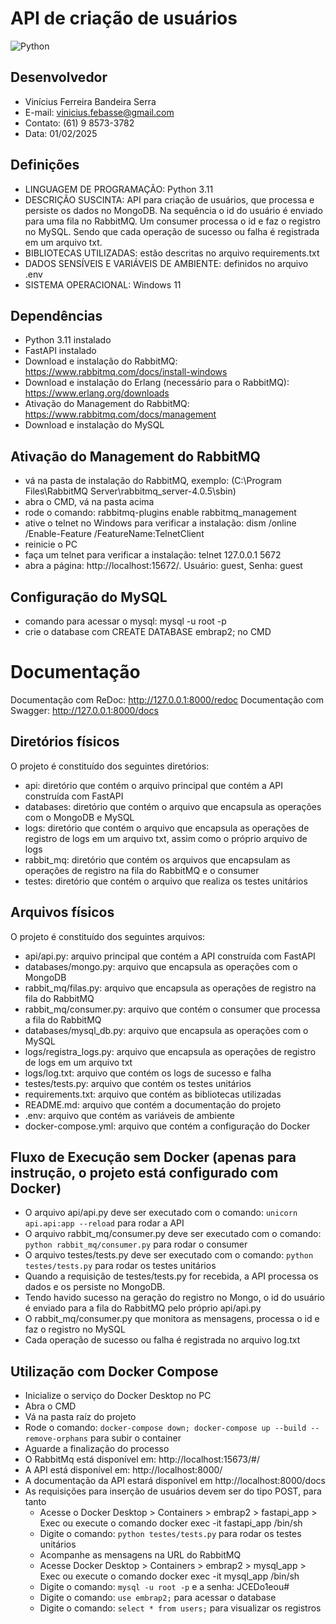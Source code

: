 # API de criação de usuários
![Python](https://img.shields.io/badge/python-3670A0?style=for-the-badge&logo=python&logoColor=ffdd54)

## Desenvolvedor
- Vinícius Ferreira Bandeira Serra
- E-mail: vinicius.febasse@gmail.com
- Contato: (61) 9 8573-3782
- Data: 01/02/2025

## Definições
- LINGUAGEM DE PROGRAMAÇÃO: Python 3.11
- DESCRIÇÃO SUSCINTA: API para criação de usuários, que processa e persiste os dados no MongoDB. Na sequência o id do
usuário é enviado para uma fila no RabbitMQ. Um consumer processa o id e faz o registro no MySQL. Sendo que cada 
operação de sucesso ou falha é registrada em um arquivo txt.
- BIBLIOTECAS UTILIZADAS: estão descritas no arquivo requirements.txt
- DADOS SENSÍVEIS E VARIÁVEIS DE AMBIENTE: definidos no arquivo .env
- SISTEMA OPERACIONAL: Windows 11

## Dependências
- Python 3.11 instalado
- FastAPI instalado
- Download e instalação do RabbitMQ: https://www.rabbitmq.com/docs/install-windows
- Download e instalação do Erlang (necessário para o RabbitMQ): https://www.erlang.org/downloads
- Ativação do Management do RabbitMQ: https://www.rabbitmq.com/docs/management
- Download e instalação do MySQL

## Ativação do Management do RabbitMQ
- vá na pasta de instalação do RabbitMQ, exemplo: (C:\Program Files\RabbitMQ Server\rabbitmq_server-4.0.5\sbin)
- abra o CMD, vá na pasta acima
- rode o comando: rabbitmq-plugins enable rabbitmq_management
- ative o telnet no Windows para verificar a instalação: dism /online /Enable-Feature /FeatureName:TelnetClient
- reinicie o PC
- faça um telnet para verificar a instalação: telnet 127.0.0.1 5672
- abra a página: http://localhost:15672/. Usuário: guest, Senha: guest

## Configuração do MySQL
- comando para acessar o mysql: mysql -u root -p
- crie o database com CREATE DATABASE embrap2; no CMD

# Documentação
Documentação com ReDoc: http://127.0.0.1:8000/redoc
Documentação com Swagger: http://127.0.0.1:8000/docs

## Diretórios físicos
O projeto é constituído dos seguintes diretórios:
- api: diretório que contém o arquivo principal que contém a API construída com FastAPI
- databases: diretório que contém o arquivo que encapsula as operações com o MongoDB e MySQL
- logs: diretório que contém o arquivo que encapsula as operações de registro de logs em um arquivo txt, assim como o
próprio arquivo de logs
- rabbit_mq: diretório que contém os arquivos que encapsulam as operações de registro na fila do RabbitMQ e o consumer
- testes: diretório que contém o arquivo que realiza os testes unitários

## Arquivos físicos
O projeto é constituído dos seguintes arquivos:
- api/api.py: arquivo principal que contém a API construída com FastAPI
- databases/mongo.py: arquivo que encapsula as operações com o MongoDB
- rabbit_mq/filas.py: arquivo que encapsula as operações de registro na fila do RabbitMQ
- rabbit_mq/consumer.py: arquivo que contém o consumer que processa a fila do RabbitMQ
- databases/mysql_db.py: arquivo que encapsula as operações com o MySQL
- logs/registra_logs.py: arquivo que encapsula as operações de registro de logs em um arquivo txt
- logs/log.txt: arquivo que contém os logs de sucesso e falha
- testes/tests.py: arquivo que contém os testes unitários
- requirements.txt: arquivo que contém as bibliotecas utilizadas
- README.md: arquivo que contém a documentação do projeto
- .env: arquivo que contém as variáveis de ambiente
- docker-compose.yml: arquivo que contém a configuração do Docker

## Fluxo de Execução sem Docker (apenas para instrução, o projeto está configurado com Docker)
- O arquivo api/api.py deve ser executado com o comando: ```unicorn api.api:app --reload``` para rodar a API
- O arquivo rabbit_mq/consumer.py deve ser executado com o comando: ```python rabbit_mq/consumer.py``` para rodar o consumer
- O arquivo testes/tests.py deve ser executado com o comando: ```python testes/tests.py``` para rodar os testes unitários
- Quando a requisição de testes/tests.py for recebida, a API processa os dados e os persiste no MongoDB.
- Tendo havido sucesso na geração do registro no Mongo, o id do usuário é enviado para a fila do RabbitMQ pelo próprio 
api/api.py
- O rabbit_mq/consumer.py que monitora as mensagens, processa o id e faz o registro no MySQL
- Cada operação de sucesso ou falha é registrada no arquivo log.txt

## Utilização com Docker Compose
- Inicialize o serviço do Docker Desktop no PC
- Abra o CMD
- Vá na pasta raíz do projeto
- Rode o comando: ```docker-compose down; docker-compose up --build --remove-orphans``` para subir o container
- Aguarde a finalização do processo
- O RabbitMq está disponível em: http://localhost:15673/#/
- A API está disponível em: http://localhost:8000/
- A documentação da API estará disponível em http://localhost:8000/docs
- As requisições para inserção de usuários devem ser do tipo POST, para tanto
  - Acesse o Docker Desktop > Containers > embrap2 > fastapi_app > Exec ou execute o comando docker exec -it fastapi_app /bin/sh
  - Digite o comando: ```python testes/tests.py``` para rodar os testes unitários
  - Acompanhe as mensagens na URL do RabbitMQ
  - Acesse Docker Desktop > Containers > embrap2 > mysql_app > Exec ou execute o comando docker exec -it mysql_app /bin/sh
  - Digite o comando: ```mysql -u root -p``` e a senha: JCEDo1eou#
  - Digite o comando: ```use embrap2;``` para acessar o database
  - Digite o comando: ```select * from users;``` para visualizar os registros

